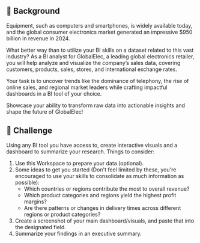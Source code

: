## 📖 Background

Equipment, such as computers and smartphones, is widely available today, and the global consumer electronics market generated an impressive $950 billion in revenue in 2024.

What better way than to utilize your BI skills on a dataset related to this vast industry? As a BI analyst for GlobalElec, a leading global electronics retailer, you will help analyze and visualize the company’s sales data, covering customers, products, sales, stores, and international exchange rates. 

Your task is to uncover trends like the dominance of telephony, the rise of online sales, and regional market leaders while crafting impactful dashboards in a BI tool of your choice.

Showcase your ability to transform raw data into actionable insights and shape the future of GlobalElec!

## 💪 Challenge
Using any BI tool you have access to, create interactive visuals and a dashboard to summarize your research. Things to consider:

1. Use this Workspace to prepare your data (optional).
2. Some ideas to get you started (Don't feel limited by these, you're encouraged to use your skills to consolidate as much information as possible): 
    -  Which countries or regions contribute the most to overall revenue? 
    -  Which product categories and regions yield the highest profit margins? 
    -  Are there patterns or changes in delivery times across different regions or product categories? 
4. Create a screenshot of your main dashboard/visuals, and paste that into the designated field.
5. Summarize your findings in an executive summary.
